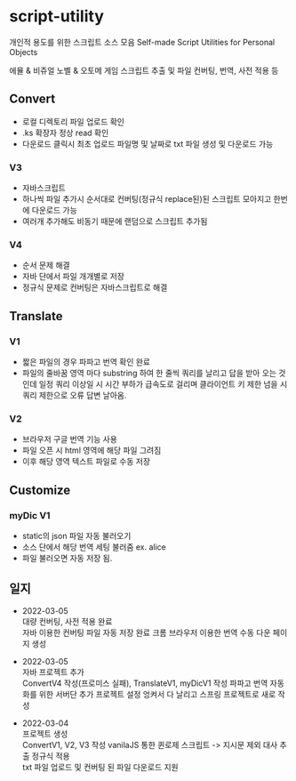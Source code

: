 # script-utility

개인적 용도를 위한 스크립트 소스 모음
Self-made Script Utilities for Personal Objects

에뮬 & 비쥬얼 노벨 & 오토메 게임 스크립트 추출 및 파일 컨버팅, 번역, 사전 적용 등

## Convert

- 로컬 디렉토리 파일 업로드 확인
- .ks 확장자 정상 read 확인
- 다운로드 클릭시 최초 업로드 파일명 및 날짜로 txt 파일 생성 및 다운로드 가능

### V3 
- 자바스크립트
- 하나씩 파일 추가시 순서대로 컨버팅(정규식 replace된)된 스크립트 모아지고 한번에 다운로드 가능
- 여러개 추가해도 비동기 때문에 랜덤으로 스크립트 추가됨

### V4
- 순서 문제 해결
- 자바 단에서 파일 개개별로 저장 
- 정규식 문제로 컨버팅은 자바스크립트로 해결


## Translate

### V1
- 짧은 파일의 경우 파파고 번역 확인 완료
- 파일의 줄바꿈 영역 마다 substring 하여 한 줄씩 쿼리를 날리고 답을 받아 오는 것인데 일정 쿼리 이상일 시 시간 부하가 급속도로 걸리며 클라이언트 키 제한 넘을 시 쿼리 제한으로 오류 답변 날아옴.

### V2
- 브라우저 구글 번역 기능 사용
- 파일 오픈 시 html 영역에 해당 파일 그려짐
- 이후 해당 영역 텍스트 파일로 수동 저장


## Customize

### myDic V1
- static의 json 파일 자동 불러오기
- 소스 단에서 해당 번역 세팅 불러줌 ex. alice
- 파일 불러오면 자동 저장 됨.



## 일지

- 2022-03-05   
대량 컨버팅, 사전 적용 완료  
자바 이용한 컨버팅 파일 자동 저장 완료
크롬 브라우저 이용한 번역 수동 다운 페이지 생성

- 2022-03-05  
자바 프로젝트 추가  
ConvertV4 작성(프로미스 실패), TranslateV1, myDicV1 작성 
파파고 번역 자동화를 위한 서버단 추가
프로젝트 설정 엉켜서 다 날리고 스프링 프로젝트로 새로 작성

- 2022-03-04  
프로젝트 생성  
ConvertV1, V2, V3 작성 
vanilaJS 통한 퀸로제 스크립트 -> 지시문 제외 대사 추출 정규식 적용  
txt 파일 업로드 및 컨버팅 된 파일 다운로드 지원